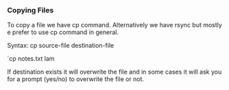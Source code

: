 ### Copying Files

To copy a file we have cp command. Alternatively we have rsync but mostly e prefer to use cp command in general.

Syntax: cp source-file destination-file

`cp notes.txt lam

If destination exists it will overwrite the file and in some cases it will ask you for a prompt (yes/no) to overwrite the file or not.

